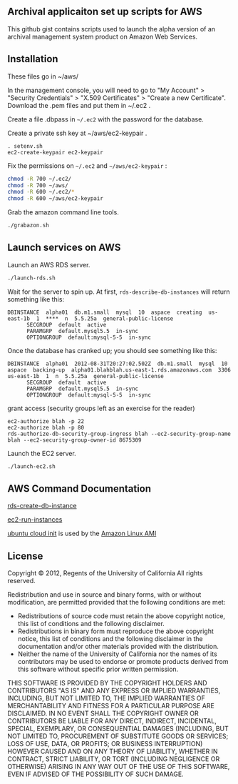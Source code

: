 ## Archival applicaiton set up scripts for AWS

This github gist contains scripts used to launch the alpha version
of an archival management system product on Amazon Web Services.


Installation
------------
These files go in ~/aws/

In the management console, you will need to go to "My Account" >
"Security Credentials" > "X.509 Certificates" > "Create a new
Certificate".  Download the .pem files and put them in ~/.ec2 .

Create a file .dbpass in `~/.ec2` with the password for the database.

Create a private ssh key at ~/aws/ec2-keypair .

```
. setenv.sh
ec2-create-keypair ec2-keypair
```

Fix the permissions on `~/.ec2` and `~/aws/ec2-keypair` :

```sh
chmod -R 700 ~/.ec2/
chmod -R 700 ~/aws/
chmod -R 600 ~/.ec2/*
chmod -R 600 ~/aws/ec2-keypair
```

Grab the amazon command line tools.

```sh
./grabazon.sh
```

Launch services on AWS
----------------------

Launch an AWS RDS server.

```sh
./launch-rds.sh
```

Wait for the server to spin up.  At first, `rds-describe-db-instances` will return something like this:
```
DBINSTANCE  alpha01  db.m1.small  mysql  10  aspace  creating  us-east-1b  1  ****  n  5.5.25a  general-public-license
      SECGROUP  default  active
      PARAMGRP  default.mysql5.5  in-sync
      OPTIONGROUP  default:mysql-5-5  in-sync
```

Once the database has cranked up; you should see something like this:

```
DBINSTANCE  alpha01  2012-08-31T20:27:02.502Z  db.m1.small  mysql  10  aspace  backing-up  alpha01.blahblah.us-east-1.rds.amazonaws.com  3306  us-east-1b  1  n  5.5.25a  general-public-license
      SECGROUP  default  active
      PARAMGRP  default.mysql5.5  in-sync
      OPTIONGROUP  default:mysql-5-5  in-sync
```

grant access (security groups left as an exercise for the reader)

```
ec2-authorize blah -p 22
ec2-authorize blah -p 80
rds-authorize-db-security-group-ingress blah --ec2-security-group-name blah --ec2-security-group-owner-id 8675309

```

Launch the EC2 server.

```sh
./launch-ec2.sh
```

AWS Command Documentation
------------------

[rds-create-db-instance](http://docs.amazonwebservices.com/AmazonRDS/latest/CommandLineReference/CLIReference-cmd-CreateDBInstance.html)

[ec2-run-instances](http://docs.amazonwebservices.com/AWSEC2/latest/CommandLineReference/ApiReference-cmd-RunInstances.html)

[ubuntu cloud init](https://help.ubuntu.com/community/CloudInit) is used by the [Amazon Linux AMI](http://aws.amazon.com/amazon-linux-ami/)

License
-------

Copyright © 2012, Regents of the University of California
All rights reserved.

Redistribution and use in source and binary forms, with or without 
modification, are permitted provided that the following conditions are met:

- Redistributions of source code must retain the above copyright notice, 
  this list of conditions and the following disclaimer.
- Redistributions in binary form must reproduce the above copyright notice, 
  this list of conditions and the following disclaimer in the documentation 
  and/or other materials provided with the distribution.
- Neither the name of the University of California nor the names of its
  contributors may be used to endorse or promote products derived from this 
  software without specific prior written permission.

THIS SOFTWARE IS PROVIDED BY THE COPYRIGHT HOLDERS AND CONTRIBUTORS "AS IS" 
AND ANY EXPRESS OR IMPLIED WARRANTIES, INCLUDING, BUT NOT LIMITED TO, THE 
IMPLIED WARRANTIES OF MERCHANTABILITY AND FITNESS FOR A PARTICULAR PURPOSE 
ARE DISCLAIMED. IN NO EVENT SHALL THE COPYRIGHT OWNER OR CONTRIBUTORS BE 
LIABLE FOR ANY DIRECT, INDIRECT, INCIDENTAL, SPECIAL, EXEMPLARY, OR 
CONSEQUENTIAL DAMAGES (INCLUDING, BUT NOT LIMITED TO, PROCUREMENT OF 
SUBSTITUTE GOODS OR SERVICES; LOSS OF USE, DATA, OR PROFITS; OR BUSINESS 
INTERRUPTION) HOWEVER CAUSED AND ON ANY THEORY OF LIABILITY, WHETHER IN 
CONTRACT, STRICT LIABILITY, OR TORT (INCLUDING NEGLIGENCE OR OTHERWISE) 
ARISING IN ANY WAY OUT OF THE USE OF THIS SOFTWARE, EVEN IF ADVISED OF THE 
POSSIBILITY OF SUCH DAMAGE.
